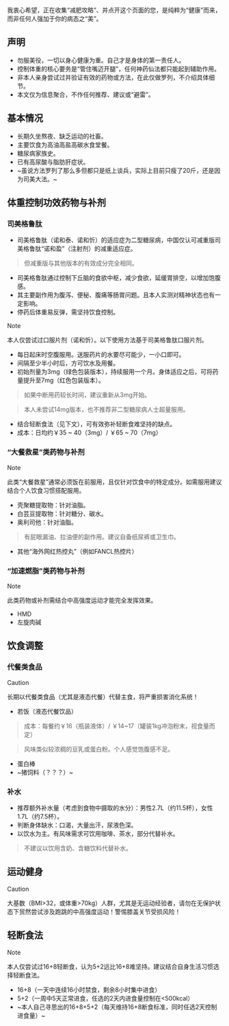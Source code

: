 我衷心希望，正在收集“减肥攻略”、并点开这个页面的您，是纯粹为“健康”而来，而非任何人强加于你的病态之“美”。

## 声明

- 勿服美役，一切以身心健康为重。自己才是身体的第一责任人。
- 控制体重的核心要务是“管住嘴迈开腿”，任何神药仙法都只能起到辅助作用。
- 非本人亲身尝试过并验证有效的药物或方法，在此仅做罗列，不介绍具体细节。
- 本文仅为信息聚合，不作任何推荐、建议或“避雷”。

## 基本情况

- 长期久坐熬夜、缺乏运动的社畜。
- 主要饮食为高油高盐高碳水食堂餐。
- 糖尿病家族史。
- 已有高尿酸与脂肪肝症状。
- ~虽说方法罗列了那么多但都只是纸上谈兵，实际上目前只瘦了20斤，还是因为司美大法。~

## 体重控制功效药物与补剂

### 司美格鲁肽

- 司美格鲁肽（诺和泰、诺和忻）的适应症为二型糖尿病，中国仅认可减重版司美格鲁肽“诺和盈”（注射剂）的减重适应症。

> 但减重版与其他版本的有效成分完全相同。

- 司美格鲁肽通过控制下丘脑的食欲中枢，减少食欲，延缓胃排空，以增加饱腹感。
- 其主要副作用为腹泻、便秘、腹痛等肠胃问题。且本人实测对精神状态也有一定影响。
- 停药后体重易反弹，需坚持饮食控制。

> [!NOTE]
> 本人仅尝试过口服片剂（诺和忻）。以下使用方法基于司美格鲁肽口服片剂。

- 每日起床时空腹服用。送服药片的水要尽可能少，一小口即可。
- 间隔至少半小时后，方可饮水及用餐。
- 初始剂量为3mg（绿色包装版本），持续服用一个月。身体适应之后，可将药量提升至7mg（红色包装版本）。

> 如果中断用药较长时间，建议重新从3mg开始。

> 本人未尝试14mg版本，也不推荐非二型糖尿病人士超量服用。

- 结合轻断食法（见下文），可有效弥补轻断食难坚持的缺点。
- 成本：日均约￥35 ~ 40（3mg）/ ￥65 ~ 70（7mg）

### “大餐救星”类药物与补剂

> [!NOTE]
> 此类“大餐救星”通常必须饭在前服用，且仅针对饮食中的特定成分。如需服用建议结合个人饮食习惯搭配服用。

- 壳聚糖提取物：针对油脂。
- 白芸豆提取物：针对糖分、碳水。
- 奥利司他：针对油脂。

> 有屁眼漏油、拉油便的副作用。建议自备纸尿裤或卫生巾。

- 其他“海外网红热控丸”（例如FANCL热控片）

### “加速燃脂”类药物与补剂

> [!NOTE]
> 此类药物或补剂需结合中高强度运动才能完全发挥效果。

- HMD
- 左旋肉碱

## 饮食调整

### 代餐类食品

> [!CAUTION]
> 长期以代餐类食品（尤其是液态代餐）代替主食，将严重损害消化系统！

- 若饭（液态代餐饮品）

> 成本：每餐约￥16（瓶装液体）/ ￥14~17（罐装1kg冲泡粉末，视食量而定）

> 风味类似较浓稠的豆乳或蛋白粉。个人感觉饱腹感不足。

- 蛋白棒
- ~猪饲料（？？？）~

### 补水

- 推荐额外补水量（考虑到食物中摄取的水分）：男性2.7L（约11.5杯），女性1.7L（约7.5杯）。
- 判断身体缺水：口渴，大量出汗，尿液色深。
- 以饮水为主。有风味需求可饮用咖啡、茶水，部分代替补水。

> 不建议以饮用含奶、含糖饮料代替补水。

## 运动健身

> [!CAUTION]
> 大基数（BMI>32，或体重>70kg）人群，尤其是无运动经验者，请勿在无保护状态下贸然尝试涉及跑跳的中高强度运动！警惕膝盖关节受损风险！

## 轻断食法

> [!NOTE]
> 本人仅尝试过16+8轻断食，认为5+2远比16+8难坚持。建议结合自身生活习惯选择轻断食法。

- 16+8（一天中连续16小时禁食，剩余8小时集中进食）
- 5+2（一周中5天正常进食，任选的2天内进食量控制在<500kcal）
- ~本人自己寻思出的16+8+5+2（每天维持16+8断食标准，同时任选2天控制进食量）~